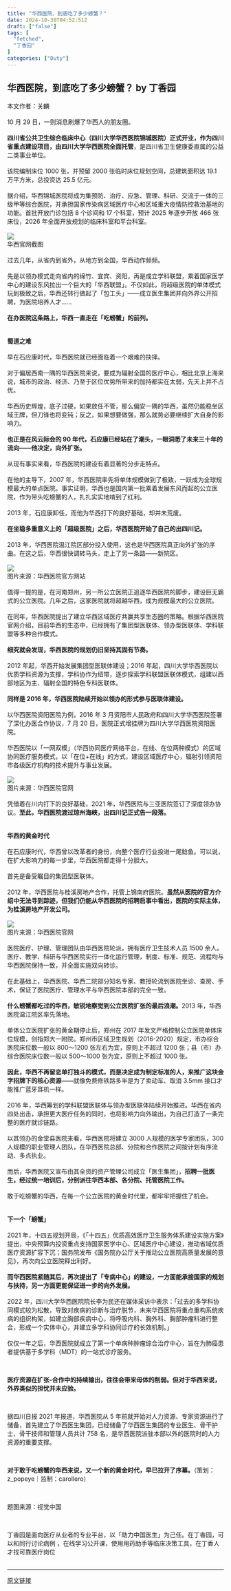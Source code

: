 ```yaml
---
title: "华西医院，到底吃了多少螃蟹？"
date: 2024-10-30T04:52:51Z
draft: ["false"]
tags: [
  "fetched",
  "丁香园"
]
categories: ["Duty"]
---
```

华西医院，到底吃了多少螃蟹？ by 丁香园
------
<div><section data-mpa-powered-by="yiban.io"><span>本文作者：关麟</span></section><section><br></section><section><span>10 月 29 日，一则消息刷爆了华西人的朋友圈。</span></section><section><br></section><section><span><strong><span>四川省公共卫生综合临床中心（四川大学华西医院锦城医院）正式开业，</span><span>作为四川省重点建设项目，由四川大学华西医院全面托管</span></strong></span><span>，是四川省卫生健康委直属的公益二类事业单位。</span></section><section><br></section><section><span>该院编制床位 1000 张，并预留 2000 张临时床位规划空间，总建筑面积达 19.1 万平方米，总投资达 25.5 亿元。</span></section><section><br></section><section><span>据介绍，华西锦城医院将成为集预防、治疗、应急、管理、科研、交流于一体的三级甲等综合医院，并承担国家传染病区域医疗中心和区域重大疫情防控救治基地的功能。<span>首批开放门诊包括 8 个诊间和 17 个科室，预计 2025 年逐步开放 466 张床位，2026 年全面开放规划的临床科室和平台科室。</span></span></section><section><br></section><section><img data-backh="448" data-backw="576" data-imgfileid="506103385" data-ratio="0.7777777777777778" data-s="300,640" data-src="https://mmbiz.qpic.cn/mmbiz_png/NzKkzoeG5s1kMPBNUIicpYxWejlY8saUFF1l3EibyBm6NgXzf2gFEdv1ZOV0EFnhJ0HNibj0PONxoSPMT8ccaV2CQ/640?wx_fmt=png&amp;from=appmsg" data-type="png" data-w="1080" src="https://mmbiz.qpic.cn/mmbiz_png/NzKkzoeG5s1kMPBNUIicpYxWejlY8saUFF1l3EibyBm6NgXzf2gFEdv1ZOV0EFnhJ0HNibj0PONxoSPMT8ccaV2CQ/640?wx_fmt=png&amp;from=appmsg"></section><section><span>华西官网截图</span></section><section><br></section><section><span>过去几年，从省内到省外，从地方到全国，华西动作频频。</span></section><section><span><br></span></section><section><span>先是</span><span>以</span><span>领办模式走向省内的绵竹、宜宾、资阳，再是成立学科联盟，乘着国家医学中心的建设东风拉出一个巨大的「华西联盟」。不仅如此，</span><span>将超级医院的单体模式玩到极致之后，华西还转行做起了「包工头」——成立医生集团并向外界公开招聘，为医院培养人才……</span></section><section><br></section><section><span><strong><span>在办医院这条路上，华西一直走在「吃螃蟹」的前列。</span></strong></span></section><section><br></section><section><br></section><section><span><strong><span>蜀道之难</span></strong></span></section><section><br></section><section><span>早在石应康时代，华西医院就已经面临着一个艰难的抉择。</span></section><section><br></section><section><span>对于偏居西南一隅的华西医院来说，要成为辐射全国的医疗中心，相比北京上海来说，城市的政治、经济、乃至于区位优势所带来的加持都实在太弱，先天上并不占优。</span></section><section><br></section><section><span>华西历史辉煌，底子过硬，如果放任不管，那么偏安一隅的华西，虽然仍能稳坐区域王牌，但刀锋也将变钝；反之，如果想要做强，那么就势必要继续扩大自身的影响力。</span></section><section><br></section><section><span><strong><span>也正是在风云际会的 90 年代，石应康已经站在了潮头，一眼洞悉了未来三十年的流向——他决定，向外扩张。</span></strong></span></section><section><br></section><section><span>从现有事实来看，华西医院的建设有着显著的分步走特点。</span></section><section><br></section><section><span>在他的主导下，2007 年，华西医院率先将单体规模做到了极致，一跃成为全球规模最大的单点医院。事实证明，华西也是国内第一批乘着发展东风而起的公立医院，作为带头吃螃蟹的人，扎扎实实地啃到了红利。</span></section><section><br></section><section><span>2013 年，石应康卸任，而他为华西打下的良好基础，却并未荒废。</span></section><section><br></section><section><span><strong><span>在坐稳多重意义上的「超级医院」之后，华西医院开始了自己的出四川记。</span></strong></span></section><section><br></section><section><span>2013 年，华西医院温江院区部分投入使用，这也是华西医院真正向外扩张的序曲。在这之后，华西很快调转马头，走上了另一条路——新院区。</span></section><section><br></section><section><img data-backh="306" data-backw="546" data-fileid="505940826" data-galleryid="" data-imgfileid="506103384" data-ratio="0.5601851851851852" data-s="300,640" data-src="https://mmbiz.qpic.cn/mmbiz_png/NzKkzoeG5s06WiaxF57K2lJcxNWicS72CjrCbkXomVXSDE0nczaEkqRDV7jSFkIIJ35ZR63YfZmCicFun1vYibBQtg/640?wx_fmt=other&amp;tp=webp&amp;wxfrom=5&amp;wx_lazy=1&amp;wx_co=1" data-type="png" data-w="1080" src="https://mmbiz.qpic.cn/mmbiz_png/NzKkzoeG5s06WiaxF57K2lJcxNWicS72CjrCbkXomVXSDE0nczaEkqRDV7jSFkIIJ35ZR63YfZmCicFun1vYibBQtg/640?wx_fmt=other&amp;tp=webp&amp;wxfrom=5&amp;wx_lazy=1&amp;wx_co=1"></section><section><span>图片来源：华西医院官方网站</span></section><section><br></section><section><span>值得一提的是，在河南郑州，另一所公立医院正追逐华西医院的脚步，建设巨无霸式的公立医院。几年之后，这家医院就将超越华西，成为规模最大的公立医院。</span></section><section><br></section><section><span>在同年，华西医院提出了建立华西区域医疗共赢共享生态圈的策略。根据华西医院官网介绍，目前华西的生态中，已经拥有了集团型医联体、领办型医联体、学科联盟等多种合作模式。</span></section><section><br></section><section><span><strong><span>细究就会发现，华西医院的规划仍旧坚持其固有节奏。</span></strong></span></section><section><br></section><section><span>2012 年起，华西开始发展集团型医联体建设；2016 年起，四川大学华西医院以优质学科资源为支撑，学科协作为纽带，逐步探索学科联盟医联体模式，组建以西部地区为主、辐射全国的特色专科医联体。</span></section><section><br></section><section><span><strong><span>同样是 2016 年，华西医院陆续开始以领办的形式参与医联体建设。</span></strong></span></section><section><br></section><section><span>以华西医院资阳医院为例，2016 年 3 月资阳市人民政府和四川大学华西医院签署了深化办医合作协议，7 月 20 日，医院正式增挂牌为四川大学华西医院资阳医院。</span></section><section><span><br></span></section><section><span>华西医院以「一网双模」（华西协同医疗网络平台，在线、在位两种模式）的区域协同医疗服务模式，以「在位+在线」的方式，建设区域医疗中心，辐射引领资阳市各级医疗机构的技术提升与事业发展。</span></section><section><br></section><section><img data-backh="487" data-backw="544" data-fileid="505940827" data-galleryid="" data-imgfileid="506103382" data-ratio="0.8946459412780656" data-s="300,640" data-src="https://mmbiz.qpic.cn/mmbiz_png/NzKkzoeG5s06WiaxF57K2lJcxNWicS72CjmUlupgDjGjeKiaJBesgyk7uiaBSTIATYE24Qjdy0rxSic7O1uSQw60IMg/640?wx_fmt=other&amp;tp=webp&amp;wxfrom=5&amp;wx_lazy=1&amp;wx_co=1" data-type="png" data-w="579" src="https://mmbiz.qpic.cn/mmbiz_png/NzKkzoeG5s06WiaxF57K2lJcxNWicS72CjmUlupgDjGjeKiaJBesgyk7uiaBSTIATYE24Qjdy0rxSic7O1uSQw60IMg/640?wx_fmt=other&amp;tp=webp&amp;wxfrom=5&amp;wx_lazy=1&amp;wx_co=1"></section><section><span>图片来源：华西医院官网</span></section><section><br></section><section><span>凭借着在川内打下的良好基础，2021 年，华西医院与三亚医院签订了深度领办协议。</span><span><strong>至此，华西医院渡过琼州海峡，出四川记正式告一段落。</strong></span></section><section><br></section><section><br></section><section><span><strong><span>华西的黄金时代</span></strong></span></section><section><br></section><section><span>在石应康时代，华西曾以改革者的身份，向整个医疗行业投进一尾鲶鱼。可以说，在扩大影响力的每一步里，华西医院都走得十分胆大。</span></section><section><span>            </span></section><section><span>首先是备受瞩目的集团型医联体。</span></section><section><br></section><section><span>2012 年，华西医院与桂溪房地产合作，托管上锦南府医院。</span><span><strong>虽然从医院的官方介绍中无法寻到踪迹，但我们仍能从华西医院的招聘启事中看出，医院的实际主体，为桂溪房地产开发公司。</strong></span></section><section><br></section><section><img data-backh="510" data-backw="544" data-fileid="505940818" data-galleryid="" data-imgfileid="506103383" data-ratio="0.937984496124031" data-s="300,640" data-src="https://mmbiz.qpic.cn/mmbiz_png/NzKkzoeG5s06WiaxF57K2lJcxNWicS72CjQJ4Sia4oabDGBictXS9S8Rx3icETYazXcD1cGnMPiatHnY0Gr7lQNcIXBA/640?wx_fmt=other&amp;tp=webp&amp;wxfrom=5&amp;wx_lazy=1&amp;wx_co=1" data-type="png" data-w="645" src="https://mmbiz.qpic.cn/mmbiz_png/NzKkzoeG5s06WiaxF57K2lJcxNWicS72CjQJ4Sia4oabDGBictXS9S8Rx3icETYazXcD1cGnMPiatHnY0Gr7lQNcIXBA/640?wx_fmt=other&amp;tp=webp&amp;wxfrom=5&amp;wx_lazy=1&amp;wx_co=1"></section><section><span>图片来源：华西医院官网</span></section><section><br></section><section><span>医院医疗、护理、管理团队由华西医院轮派，拥有医疗卫生技术人员 1500 余人。医疗、教学、科研与华西医院实行一体化运行管理，制度、标准、规范、流程均与华西医院保持一致，并全面实施双向转诊。</span></section><section><span><br></span></section><section><span>在此基础上，华西医院、华西二院部分知名专家、教授轮流到医院坐诊、查房、手术，保证了医院医疗、管理水平与华西医院本部的完全一致。</span></section><section><br></section><section><span><strong><span>什么螃蟹都吃过的华西，敏锐地察觉到公立医院扩张的最后浪潮。</span></strong></span><span>2013 年，华西医院温江院区率先落地。</span></section><section><br></section><section><span>单体公立医院扩张的黄金期停止后，郑州在 2017 年发文严格控制公立医院单体床位规模，剑指郑大一附院。郑州市区域卫生规划（2016-2020）规定，市办综合医院床位数一般以 800～1200 张左右为宜，原则上不超过 1200 张；县（市）办综合医院床位数一般以 500～1000 张为宜，原则上不超过 1000 张。</span></section><section><br></section><section><span><strong><span>因此，华西不再留恋单打独斗的模式，而是决定成为制定标准的人，来推广这块金字招牌下的核心资源——</span></strong></span><span>就像免费修铁路多半是为了卖动车、取消 3.5mm 接口才能推广蓝牙耳机一样。</span></section><section><br></section><section><span>2016 年，华西筹划的学科联盟医联体与领办型医联体陆续开始推进</span><span>。华西在省内四处出击，承担更大医疗任务的同时，也将影响力向外输出，为自己打造了一条完整的医疗就诊链路。</span></section><section><br></section><section><span>以其领办的金堂县医院来看，华西医院将建立 3000 人规模的医学专家团队，300 人规模的职业管理人团队，在华西医院总部、分院和合作医院之间按计划有序流动、多点执业。</span></section><section><br></section><section><span>而后，华西医院又宣布由其全资的资产管理公司成立「医生集团」，</span><span><strong><span>招聘一批医生，经过统一培训后，分别派往华西本部、各分院、托管医院工作。</span></strong></span></section><section><br><span>敢于吃螃蟹的华西，在每一个公立医院的黄金时代里，都牢牢把握住了机会。</span><br></section><section><span><br></span></section><section><span><br></span></section><section><span><strong><span>下一个「螃蟹」</span></strong></span></section><section><span><br></span></section><section><span>2021 年，十四五规划开局，《「十四五」优质高效医疗卫生服务体系建设实施方案》提出，中央预算内投资重点支持国家医学中心、区域医疗中心建设，推动省域优质医疗资源扩容下沉；国务院发布《国务院办公厅关于推动公立医院高质量发展的意见》，再次向公立医院释出利好。</span></section><section><br></section><section><span><strong><span>而华西医院紧随其后，再次提出了「专病中心」的建设，一方面能承接国家的规划与扶持，另一方面更能保证进一步的向外发展。</span></strong></span></section><section><span><strong><span><br></span></strong></span></section><section><span>2022 年，四川大学华西医院院长李为民还在媒体采访中表示：「过去的多学科协同模式较为松散，导致对疾病的诊断与治疗脱节，未来华西医院将重点重构系统疾病的组织构架，如建立胸部疾病中心，将呼吸内科、胸外科、胸部肿瘤科进行整合，形成一个实体中心，并建立多学科协同诊疗的长效机制。」</span></section><section><br></section><section><span>仅仅一年之后，华西医院就成立了第一个单病种肿瘤综合治疗中心，旨在为肺癌患者提供基于多学科（MDT）的一站式诊疗服务。</span></section><p><span><br></span></p><p><span><strong><span>医疗资源在扩张-合作中的持续输出，往往会带来母体的削弱。但对于华西来说，外界类似的担忧并未应验。</span></strong></span></p><p><br></p><p><span>据四川日报 2021 年报道，华西医院从 5 年前就开始对人力资源、专家资源进行了储备，首先建立了华西医生集团，已经储备了华西医生集团的专业医生、骨干护士、骨干技师和管理人员共计 758 名，是华西医院派驻本部以外的医院时的人力资源的重要支撑。</span></p><p><br></p><p><span><strong><span>对于敢于吃螃蟹的华西来说，又一个新的黄金时代，早已拉开了序幕。</span></strong></span><span>（策划：z_popeye｜监制：carollero）</span></p><p><span><br></span></p><p><span>题图来源：视觉中国</span></p><p><span><br></span></p><section><span>丁香园是面向医疗从业者的专业平台，以「助力中国医生」为己任。在丁香园，可以和同行讨论病例 ，在线学习公开课，使用用药助手等临床决策工具，在丁香人才找可靠医疗岗位</span></section><section><span><br></span></section><section><mp-common-profile data-pluginname="mpprofile" data-id="MTg0MzMwODA0MQ==" data-headimg="http://mmbiz.qpic.cn/mmbiz_png/NzKkzoeG5s0aWFLyZf1azqKVZziaZZ6odnNVTtibWkciaUibvHB1GWOXlSjaWIcv1zGIB7RIyn9bKFHg4hUvp6fSRg/300?wx_fmt=png&amp;wxfrom=19" data-nickname="丁香园" data-alias="dingxiangwang" data-signature="千万医务工作者的网上家园。我们深知医疗的痛苦与快乐，在丁香园里，您可以了解最新资讯、阅读深度报道，并与同行进行交流。" data-from="2" data-origin_num="3994" data-isban="0" data-biz_account_status="0" data-index="0" data-is_biz_ban="0"></mp-common-profile></section><p><mp-style-type data-value="10000"></mp-style-type></p></div>  
<hr>
<a href="https://mp.weixin.qq.com/s/3ihDxv9Yc-750fvS6jUe-Q",target="_blank" rel="noopener noreferrer">原文链接</a>
